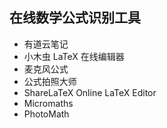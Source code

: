 ## 在线数学公式识别工具
-   有道云笔记
-   小木虫 LaTeX 在线编辑器
-   麦克风公式
-   公式拍照大师
-  ShareLaTeX Online LaTeX Editor
-   Micromaths
-   PhotoMath